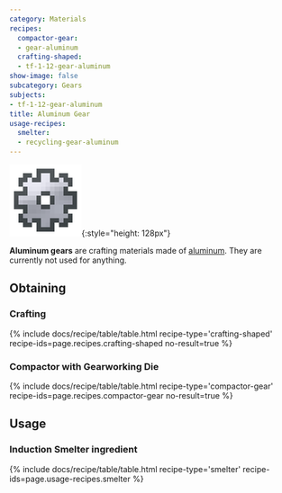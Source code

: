 ```yaml
---
category: Materials
recipes:
  compactor-gear:
  - gear-aluminum
  crafting-shaped:
  - tf-1-12-gear-aluminum
show-image: false
subcategory: Gears
subjects:
- tf-1-12-gear-aluminum
title: Aluminum Gear
usage-recipes:
  smelter:
  - recycling-gear-aluminum
---
```


![Aluminum gear](/assets/images/docs/1.12/thermal-foundation/gear-aluminum.png){:style="height: 128px"}


**Aluminum gears** are crafting materials made of
[aluminum](../aluminum-ingot/). They are currently not used for anything.


Obtaining
---------

### Crafting
{% include docs/recipe/table/table.html recipe-type='crafting-shaped' recipe-ids=page.recipes.crafting-shaped no-result=true %}

### Compactor with Gearworking Die
{% include docs/recipe/table/table.html recipe-type='compactor-gear' recipe-ids=page.recipes.compactor-gear no-result=true %}


Usage
-----

### Induction Smelter ingredient
{% include docs/recipe/table/table.html recipe-type='smelter' recipe-ids=page.usage-recipes.smelter %}
